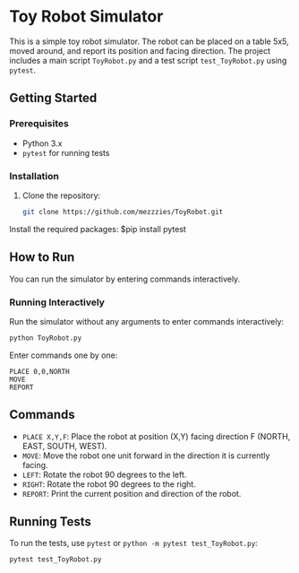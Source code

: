 # Toy Robot Simulator

This is a simple toy robot simulator. The robot can be placed on a table 5x5, moved around, and report its position and facing direction. The project includes a main script `ToyRobot.py` and a test script `test_ToyRobot.py` using `pytest`.

## Getting Started

### Prerequisites

- Python 3.x
- `pytest` for running tests

### Installation

1. Clone the repository:
   ```sh
   git clone https://github.com/mezzzies/ToyRobot.git

Install the required packages:
$pip install pytest

## How to Run

You can run the simulator by entering commands interactively.

### Running Interactively

Run the simulator without any arguments to enter commands interactively:

```sh
python ToyRobot.py
```

Enter commands one by one:

```
PLACE 0,0,NORTH
MOVE
REPORT
```

## Commands

- `PLACE X,Y,F`: Place the robot at position (X,Y) facing direction F (NORTH, EAST, SOUTH, WEST).
- `MOVE`: Move the robot one unit forward in the direction it is currently facing.
- `LEFT`: Rotate the robot 90 degrees to the left.
- `RIGHT`: Rotate the robot 90 degrees to the right.
- `REPORT`: Print the current position and direction of the robot.

## Running Tests

To run the tests, use `pytest` or `python -m pytest test_ToyRobot.py`:

```sh
pytest test_ToyRobot.py
```
